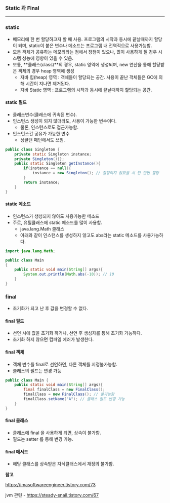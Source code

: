 ### Static 과 Final

------

### static

* 메모리에 한 번 할당하고자 할 때 사용. 프로그램의 시작과 동시에 끝날때까지 할당이 되며, static이 붙은 변수나 메소드는 프로그램 내 전역적으로 사용가능함.
* 모든 객체가 공유하는 메모리라는 점에서 장점이 있으나, 많이 사용하게 될 경우 시스템 성능에 영향이 있을 수 있음.
* 보통, **클래스(class)**의 경우, static 영역에 생성되며, new 연산을 통해 할당받은 객체의 경우 heap 영역에 생성
  * 자바 힙(heap) 영역 : 객체들이 할당되는 공간. 사용이 끝난 객체들은 GC에 의해 시간이 지나면 제거된다.
  * 자바 Static 영역 : 프로그램의 시작과 동시에 끝날때까지 할당되는 공간. 



#### static 필드

* 클래스변수(클래스에 귀속된 변수). 
* 인스턴스 생성이 되지 않더라도, 사용이 가능한 변수이다.
  * 물론, 인스턴스로도 접근가능함.
* 인스턴스간 공유가 가능한 변수
  * 싱글턴 패턴에서도 쓰임.

```java
public class Singleton {
	private static Singleton instance;	
	private Singleton(){};
	public static Singleton getInstance(){
		if(instance == null){
			instance = new Singleton(); // 할당되지 않았을 시 단 한번 할당
		}
		return instance;
	}
}
```



#### static 메소드

* 인스턴스가 생성되지 않아도 사용가능한 메소드
* 주로, 유틸클래스에 static 메소드를 많이 사용함.
  * java.lang.Math 클래스
  * 아래와 같이 인스턴스를 생성하지 않고도 abs라는 static 메소드를 사용가능하다.

```java
import java.lang.Math;

public class Main
{
	public static void main(String[] args){
		System.out.println(Math.abs(-10)); // 10
	}
}
```



### final

* 초기화가 되고 난 후 값을 변경할 수 없다.



#### final 필드

* 선언 시에 값을 초기화 하거나, 선언 후 생성자를 통해 초기화 가능하다. 
* 초기화 하지 않으면 컴파일 에러가 발생한다.



#### final 객체

* 객체 변수를 final로 선언하면, 다른 객체를 지정불가능함.
* 클래스의 필드는 변경 가능

```java
public class Main {
	public static void main(String[] args){
		final finalClass = new FinalClass();
		finalClass = new FinalClass(); // 불가능함
		finalClass.setName("A"); // 클래스 필드 변경 가능
	}
}
```



#### final 클래스

* 클래스에 final 을 사용하게 되면, 상속이 불가함.
* 필드는 setter 를 통해 변경 가능.



#### final 메서드

* 해당 클래스를 상속받은 자식클래스에서 재정의 불가함.



**참고**

https://imasoftwareengineer.tistory.com/73

jvm 관련 - https://steady-snail.tistory.com/67